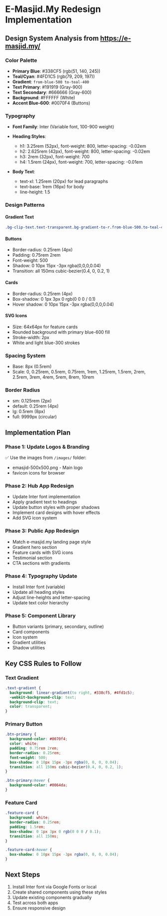 # E-Masjid.My Redesign Implementation

## Design System Analysis from https://e-masjid.my/

### Color Palette

- **Primary Blue**: #338CF5 (rgb(51, 140, 245))
- **Teal/Cyan**: #4FD1C5 (rgb(79, 209, 197))
- **Gradient**: `from-blue-500 to-teal-400`
- **Text Primary**: #191919 (Gray-900)
- **Text Secondary**: #666666 (Gray-600)
- **Background**: #FFFFFF (White)
- **Accent Blue-600**: #0070F4 (Buttons)

### Typography

- **Font Family**: Inter (Variable font, 100-900 weight)
- **Heading Styles**:
  - h1: 3.25rem (52px), font-weight: 800, letter-spacing: -0.02em
  - h2: 2.625rem (42px), font-weight: 800, letter-spacing: -0.02em
  - h3: 2rem (32px), font-weight: 700
  - h4: 1.5rem (24px), font-weight: 700, letter-spacing: -0.01em

- **Body Text**:
  - text-xl: 1.25rem (20px) for lead paragraphs
  - text-base: 1rem (16px) for body
  - line-height: 1.5

### Design Patterns

#### Gradient Text

```css
.bg-clip-text.text-transparent.bg-gradient-to-r.from-blue-500.to-teal-400
```

#### Buttons

- Border-radius: 0.25rem (4px)
- Padding: 0.75rem 2rem
- Font-weight: 500
- Shadow: 0 10px 15px -3px rgba(0,0,0,0.04)
- Transition: all 150ms cubic-bezier(0.4, 0, 0.2, 1)

#### Cards

- Border-radius: 0.25rem (4px)
- Box-shadow: 0 1px 3px 0 rgb(0 0 0 / 0.1)
- Hover shadow: 0 10px 15px -3px rgba(0,0,0,0.04)

#### SVG Icons

- Size: 64x64px for feature cards
- Rounded background with primary blue-600 fill
- Stroke-width: 2px
- White and light blue-300 strokes

### Spacing System

- Base: 8px (0.5rem)
- Scale: 0, 0.25rem, 0.5rem, 0.75rem, 1rem, 1.25rem, 1.5rem, 2rem, 2.5rem, 3rem, 4rem, 5rem, 8rem, 10rem

### Border Radius

- sm: 0.125rem (2px)
- default: 0.25rem (4px)
- lg: 0.5rem (8px)
- full: 9999px (circular)

## Implementation Plan

### Phase 1: Update Logos & Branding

✅ Use the images from `/images/` folder:

- emasjid-500x500.png - Main logo
- favicon icons for browser

### Phase 2: Hub App Redesign

- Update Inter font implementation
- Apply gradient text to headings
- Update button styles with proper shadows
- Implement card designs with hover effects
- Add SVG icon system

### Phase 3: Public App Redesign

- Match e-masjid.my landing page style
- Gradient hero section
- Feature cards with SVG icons
- Testimonial section
- CTA sections with gradients

### Phase 4: Typography Update

- Install Inter font (variable)
- Update all heading styles
- Adjust line-heights and letter-spacing
- Update text color hierarchy

### Phase 5: Component Library

- Button variants (primary, secondary, outline)
- Card components
- Icon system
- Gradient utilities
- Shadow utilities

## Key CSS Rules to Follow

### Text Gradient

```css
.text-gradient {
  background: linear-gradient(to right, #338cf5, #4fd1c5);
  -webkit-background-clip: text;
  background-clip: text;
  color: transparent;
}
```

### Primary Button

```css
.btn-primary {
  background-color: #0070f4;
  color: white;
  padding: 0.75rem 2rem;
  border-radius: 0.25rem;
  font-weight: 500;
  box-shadow: 0 10px 15px -3px rgba(0, 0, 0, 0.04);
  transition: all 150ms cubic-bezier(0.4, 0, 0.2, 1);
}

.btn-primary:hover {
  background-color: #0064da;
}
```

### Feature Card

```css
.feature-card {
  background: white;
  border-radius: 0.25rem;
  padding: 1.5rem;
  box-shadow: 0 1px 3px 0 rgb(0 0 0 / 0.1);
  transition: all 150ms;
}

.feature-card:hover {
  box-shadow: 0 10px 15px -3px rgba(0, 0, 0, 0.04);
}
```

## Next Steps

1. Install Inter font via Google Fonts or local
2. Create shared components using these styles
3. Update existing components gradually
4. Test across both apps
5. Ensure responsive design
